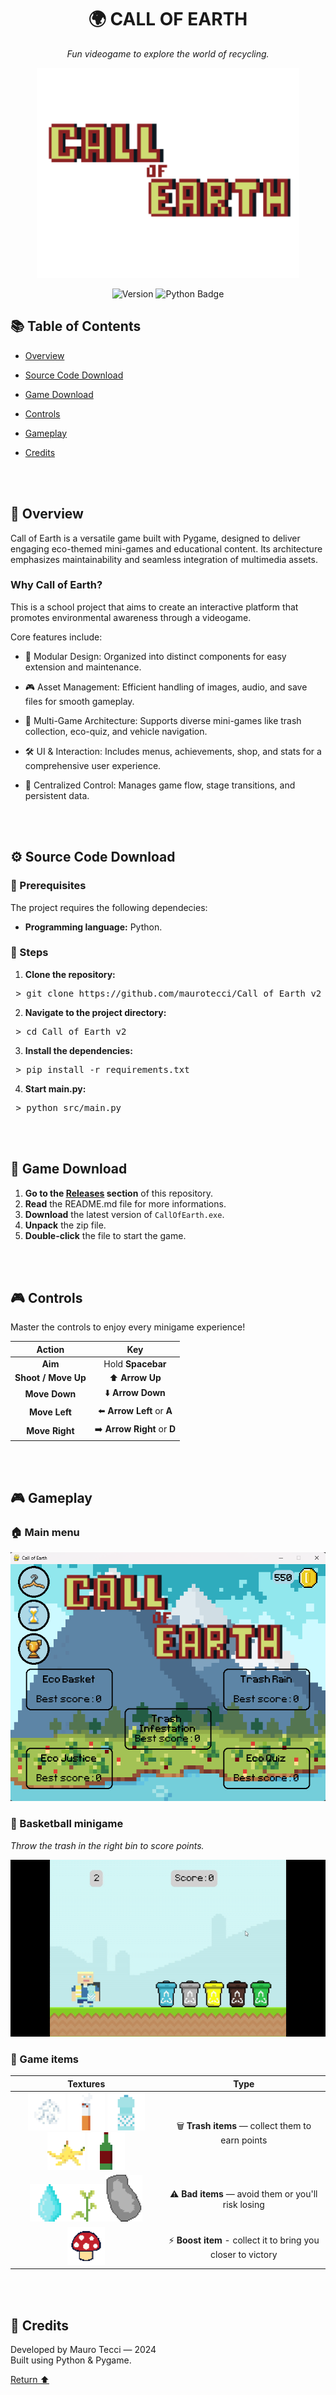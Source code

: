 <h1 align="center">🌍 CALL OF EARTH</h1>

<p align="center">
  <em>Fun videogame to explore the world of recycling.</em>
</p>

<p align="center">
  <img src="images/menu/titolo_menu.png" 
       alt="Call of Earth Logo" 
       width="420">
</p>

<p align="center">
  <img src="https://img.shields.io/github/v/release/maurotecci/Call_of_Earth_v2" 
       alt="Version">
  <img src="https://img.shields.io/badge/Python-3776AB?logo=python&logoColor=white&style=flat-square" 
       alt="Python Badge">
</p>

## 📚 Table of Contents

- [Overview](#-overview)
  
- [Source Code Download](#️-source-code-download)
  
- [Game Download](#-game-download)

- [Controls](#-controls)
  
- [Gameplay](#-gameplay)
  
- [Credits](#-credits)
<br>
<br>

## 🧩 Overview

Call of Earth is a versatile game built with Pygame, designed to deliver engaging eco-themed mini-games and educational content.
Its architecture emphasizes maintainability and seamless integration of multimedia assets.

### Why Call of Earth?

This is a school project that aims to create an interactive platform that promotes environmental awareness through a videogame.

Core features include:

- 🌱 Modular Design: Organized into distinct components for easy extension and maintenance.

- 🎮 Asset Management: Efficient handling of images, audio, and save files for smooth gameplay.

- 🚀 Multi-Game Architecture: Supports diverse mini-games like trash collection, eco-quiz, and vehicle navigation.

- 🛠️ UI & Interaction: Includes menus, achievements, shop, and stats for a comprehensive user experience.

- 🔁 Centralized Control: Manages game flow, stage transitions, and persistent data.
<br>
<br>

## ⚙️ Source Code Download
### 🧩 Prerequisites 
The project requires the following dependecies:

- **Programming language:** Python.
  
### 📖 Steps
1. **Clone the repository:**
<pre> > git clone https://github.com/maurotecci/Call_of_Earth_v2 </pre>

2. **Navigate to the project directory:**
<pre> > cd Call_of_Earth_v2 </pre>

3. **Install the dependencies:**
<pre> > pip install -r requirements.txt </pre>

4. **Start main.py:**
<pre> > python src/main.py </pre>
<br>
<br>

## 💾 Game Download
1. **Go to the [Releases](../../releases) section** of this repository.
2. **Read** the README.md file for more informations.
3. **Download** the latest version of `CallOfEarth.exe`.
4. **Unpack** the zip file.
5. **Double-click** the file to start the game. 
<br>
<br>

## 🎮 Controls
Master the controls to enjoy every minigame experience!

| Action                     | Key                         |
|:--------------------------:|:---------------------------:|
| **Aim**                    | Hold **Spacebar**           |
| **Shoot / Move Up**        | ⬆️ **Arrow Up**             |
| **Move Down**              | ⬇️ **Arrow Down**           |
| **Move Left**              | ⬅️ **Arrow Left** or **A**  |
| **Move Right**             | ➡️ **Arrow Right** or **D** |
<br>
<br>

## 🎮 Gameplay   
### 🏠 Main menu

![Game menu](images/screenshots/game_menu.png) 

### 🏀 Basketball minigame
<p><em>Throw the trash in the right bin to score points.</em></p>

![Game Example](images/screenshots/game_demo.gif)

### 🧰 Game items

| **Textures**             | **Type**                  |
|:--------------------------:|:---------------------------:|
| ![Paper](images/livello/rifiuti/cattivi/0.png) ![Cigarette](images/livello/rifiuti/cattivi/1.png) ![Plastic bottle](images/livello/rifiuti/cattivi/2.png) ![Banana peel](images/livello/rifiuti/cattivi/3.png) ![Glass bottle](images/livello/rifiuti/cattivi/4.png) | 🗑️ **Trash items** — collect them to earn points |
| ![Water drop](images/livello/rifiuti/buoni/0.png)![Plant](images/livello/rifiuti/buoni/1.png)![Rock](images/livello/ostacoli/0.png) | ⚠️ **Bad items** — avoid them or you'll risk losing |
| ![Mushroom](images/livello/rifiuti/super/0.png) | ⚡ **Boost item** - collect it to bring you closer to victory |

<br>
<br>

## 🙌 Credits
Developed by Mauro Tecci — 2024  
Built using Python & Pygame.

[Return ⬆️](#-call-of-earth)



